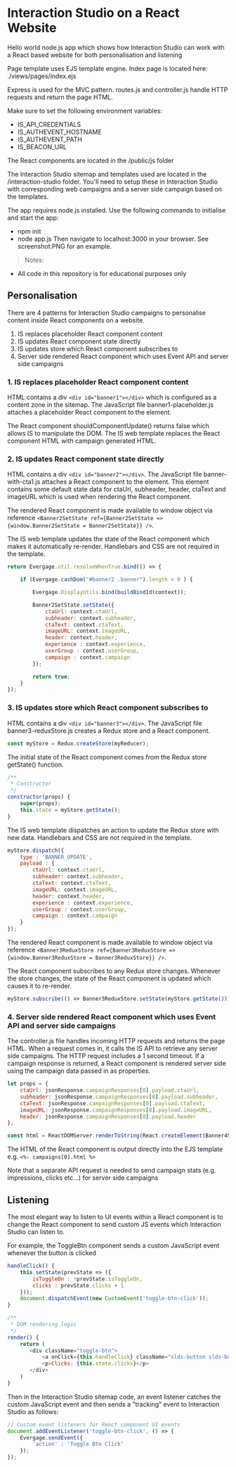 # Interaction Studio on a React Website
Hello world node.js app which shows how Interaction Studio can work with a React based website for both personalisation and listening

Page template uses EJS template engine. Index page is located here: ./views/pages/index.ejs

Express is used for the MVC pattern. routes.js and controller.js handle HTTP requests and return the page HTML.

Make sure to set the following environment variables: 
* IS_API_CREDENTIALS
* IS_AUTHEVENT_HOSTNAME
* IS_AUTHEVENT_PATH
* IS_BEACON_URL

The React components are located in the /public/js folder

The Interaction Studio sitemap and templates used are located in the /interaction-studio folder. You'll need to setup these in Interaction Studio with corresponding web campaigns and a server side campaign based on the templates.

The app requires node.js installed. 
Use the following commands to initialise and start the app:
* npm init
* node app.js
Then navigate to localhost:3000 in your browser. See screenshot.PNG for an example.

> Notes:
* All code in this repository is for educational purposes only

## Personalisation

There are 4 patterns for Interaction Studio campaigns to personalise content inside React components on a website.

1. IS replaces placeholder React component content
2. IS updates React component state directly
3. IS updates store which React component subscribes to
4. Server side rendered React component which uses Event API and server side campaigns

### 1. IS replaces placeholder React component content

HTML contains a div `<div id="banner1"></div>` which is configured as a content zone in the sitemap. The JavaScript file banner1-placeholder.js attaches a placeholder React component to the element. 

The React component shouldComponentUpdate() returns false which allows IS to manipulate the DOM. The IS web template replaces the React component HTML with campaign generated HTML.

### 2. IS updates React component state directly

HTML contains a div `<div id="banner2"></div>`. The JavaScript file banner-with-cta1.js attaches a React component to the element. This element contains some default state data for ctaUrl, subheader, header, ctaText and imageURL which is used when rendering the React component. 

The rendered React component is made available to window object via reference `<Banner2SetState ref={Banner2SetState => {window.Banner2SetState = Banner2SetState}} />`. 

The IS web template updates the state of the React component which makes it automatically re-render. Handlebars and CSS are not required in the template.

```javascript
return Evergage.util.resolveWhenTrue.bind(() => {

    if (Evergage.cashDom("#banner2 .banner").length > 0 ) {

        Evergage.DisplayUtils.bind(buildBindId(context));

        Banner2SetState.setState({
            ctaUrl: context.ctaUrl,
            subheader: context.subheader,
            ctaText: context.ctaText,
            imageURL: context.imageURL,
            header: context.header,
            experience : context.experience,
            userGroup : context.userGroup,
            campaign : context.campaign
        });

        return true;
    }
});
```

### 3. IS updates store which React component subscribes to

HTML contains a div `<div id="banner3"></div>`. The JavaScript file banner3-reduxStore.js creates a Redux store and a React component. 

```javascript
const myStore = Redux.createStore(myReducer);
```

The initial state of the React component comes from the Redux store getState() function.

```javascript
/**
 * Constructor
 */
constructor(props) {
    super(props);
    this.state = myStore.getState();
}
```

The IS web template dispatches an action to update the Redux store with new data. Handlebars and CSS are not required in the template.

```javascript
myStore.dispatch({ 
    type : 'BANNER_UPDATE', 
    payload : { 
        ctaUrl: context.ctaUrl,
        subheader: context.subheader,
        ctaText: context.ctaText,
        imageURL: context.imageURL,
        header: context.header,
        experience : context.experience,
        userGroup : context.userGroup,
        campaign : context.campaign
    }
});
```

The rendered React component is made available to window object via reference `<Banner3ReduxStore ref={Banner3ReduxStore => {window.Banner3ReduxStore = Banner3ReduxStore}} />`. 

The React component subscribes to any Redux store changes. Whenever the store changes, the state of the React component is updated which causes it to re-render.
```javascript
myStore.subscribe(() => Banner3ReduxStore.setState(myStore.getState()));
```

### 4. Server side rendered React component which uses Event API and server side campaigns

The controller.js file handles incoming HTTP requests and returns the page HTML. When a request comes in, it calls the IS API to retrieve any server side campaigns. The HTTP request includes a 1 second timeout. If a campaign response is returned, a React component is rendered server side using the campaign data passed in as properties. 

```javascript
let props = {
    ctaUrl: jsonResponse.campaignResponses[0].payload.ctaUrl,
    subheader: jsonResponse.campaignResponses[0].payload.subheader,
    ctaText: jsonResponse.campaignResponses[0].payload.ctaText,
    imageURL: jsonResponse.campaignResponses[0].payload.imageURL,
    header: jsonResponse.campaignResponses[0].payload.header
};

const html = ReactDOMServer.renderToString(React.createElement(Banner4Server, props));
```

The HTML of the React component is output directly into the EJS template e.g. `<%- campaigns[0].html %>`

Note that a separate API request is needed to send campaign stats (e.g. impressions, clicks etc...) for server side campaigns

## Listening

The most elegant way to listen to UI events within a React component is to change the React component to send custom JS events which Interaction Studio can listen to.

For example, the ToggleBtn component sends a custom JavaScript event whenever the button is clicked

```javascript
handleClick() {
    this.setState(prevState => ({
        isToggleOn : !prevState.isToggleOn,
        clicks : prevState.clicks + 1
    }));
    document.dispatchEvent(new CustomEvent('toggle-btn-click'));
}

/**
 * DOM rendering logic
 */
render() {
    return (
       <div className="toggle-btn">
           <a onClick={this.handleClick} className="slds-button slds-button_neutral">{this.state.isToggleOn ? 'ON' : 'OFF'}</a>
           <p>Clicks: {this.state.clicks}</p>
       </div>
    )
}
```

Then in the Interaction Studio sitemap code, an event listener catches the custom JavaScript event and then sends a "tracking" event to Interaction Studio as follows:
```javascript
// Custom event listeners for React component UI events
document.addEventListener('toggle-btn-click', () => {
    Evergage.sendEvent({
        'action' : 'Toggle Btn Click'
    });
});
```
